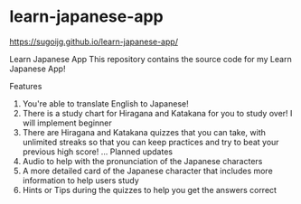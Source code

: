 # learn-japanese-app

https://sugoijg.github.io/learn-japanese-app/


Learn Japanese App
This repository contains the source code for my Learn Japanese App!

Features
1) You're able to translate English to Japanese!
2) There is a study chart for Hiragana and Katakana for you to study over! I will implement beginner
3) There are Hiragana and Katakana quizzes that you can take, with unlimited streaks so that you can keep practices and try to beat your previous high score!
...
Planned updates
1) Audio to help with the pronunciation of the Japanese characters
2) A more detailed card of the Japanese character that includes more information to help users study
3) Hints or Tips during the quizzes to help you get the answers correct
